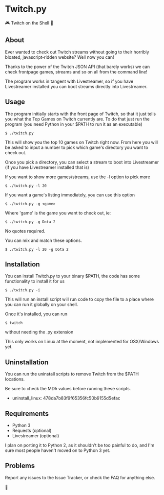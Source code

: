 Twitch.py
=========

:video_game: Twitch on the Shell :toilet:

## About

Ever wanted to check out Twitch streams without going to their horribly 
bloated, javascript-ridden website? Well now you can!

Thanks to the power of the Twitch JSON API (that barely works) we can 
check frontpage games, streams and so on all from the command line!

The program works in tangent with Livestreamer, so if you have Livestreamer 
installed you can boot streams directly into Livestreamer.

## Usage

The program initially starts with the front page of Twitch, so that it just 
tells you what the Top Games on Twitch currently are. To do that just run the 
program (you need Python in your $PATH to run it as an executable)
```
$ ./twitch.py
```

This will show you the top 10 games on Twitch right now. From here you will 
be asked to input a number to pick which game's directory you want to check out.

Once you pick a directory, you can select a stream to boot into Livestreamer 
(if you have Livestreamer installed that is)

If you want to show more games/streams, use the -l option to pick more
```
$ ./twitch.py -l 20
```

If you want a game's listing immediately, you can use this option
```
$ ./twitch.py -g <game>
```

Where 'game' is the game you want to check out, ie:
```
$ ./twitch.py -g Dota 2
```
No quotes required.

You can mix and match these options.
```
$ ./twitch.py -l 20 -g Dota 2
```

## Installation

You can install Twitch.py to your binary $PATH, the code has some functionality
to install it for us
```
$ ./twitch.py -i
```
This will run an install script will run code to copy the file to a 
place where you can run it globally on your shell.

Once it's installed, you can run 
```
$ twitch
```
without needing the .py extension

This only works on Linux at the moment, not implemented for OSX/Windows yet.

## Uninstallation

You can run the uninstall scripts to remove Twitch from the $PATH locations.

Be sure to check the MD5 values before running these scripts.

* uninstall_linux: 478da7b83f9f65356fc50b9155d5efac 

## Requirements

* Python 3
* Requests (optional)
* Livestreamer (optional)

I plan on porting it to Python 2, as it shouldn't be too painful to do, and I'm 
sure most people haven't moved on to Python 3 yet.

## Problems

Report any issues to the Issue Tracker, or check the FAQ for anything else.

:toilet:

